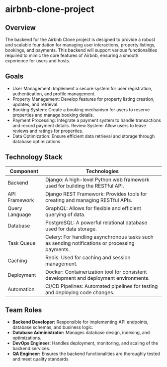# airbnb-clone-project

## Overview

The backend for the Airbnb Clone project is designed to provide a robust and scalable foundation for managing user interactions, property listings, bookings, and payments. This backend will support various functionalities required to mimic the core features of Airbnb, ensuring a smooth experience for users and hosts.

## Goals
- User Management: Implement a secure system for user registration, authentication, and profile management.
- Property Management: Develop features for property listing creation, updates, and retrieval.
- Booking System: Create a booking mechanism for users to reserve properties and manage booking details.
 - Payment Processing: Integrate a payment system to handle transactions and record payment details.
Review System: Allow users to leave reviews and ratings for properties.
- Data Optimization: Ensure efficient data retrieval and storage through database optimizations.

## Technology Stack

| Component       | Technologies                                                                 |
|-----------------|------------------------------------------------------------------------------|
| Backend         | Django: A high-level Python web framework used for building the RESTful API. |
| API Framework   | Django REST Framework: Provides tools for creating and managing RESTful APIs. |
| Query Language  | GraphQL: Allows for flexible and efficient querying of data.                  |
| Database        | PostgreSQL: A powerful relational database used for data storage.            |
| Task Queue      | Celery: For handling asynchronous tasks such as sending notifications or processing payments. |
| Caching         | Redis: Used for caching and session management.                              |
| Deployment      | Docker: Containerization tool for consistent development and deployment environments. |
| Automation      | CI/CD Pipelines: Automated pipelines for testing and deploying code changes. |

## Team Roles

- **Backend Developer:** Responsible for implementing API endpoints, database schemas, and business logic.
- **Database Administrator:** Manages database design, indexing, and optimizations.
- **DevOps Engineer:** Handles deployment, monitoring, and scaling of the backend services.
- **QA Engineer:** Ensures the backend functionalities are thoroughly tested and meet quality standards